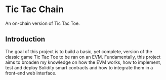 # Tic Tac Chain

An on-chain version of Tic Tac Toe.

## Introduction

The goal of this project is to build a basic, yet complete, version of the classic game Tic Tac Toe to be ran on an EVM.
Fundamentally, this project aims to broaden my knowledge on how the EVM works, how to implement, test and deploy Solidity smart contracts and how to integrate them in a front-end web interface.
